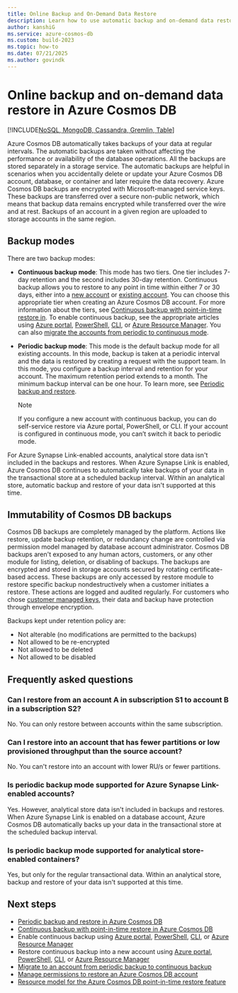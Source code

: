 ```yaml
---
title: Online Backup and On-Demand Data Restore
description: Learn how to use automatic backup and on-demand data restore, and learn about the difference between continuous and periodic backup modes.
author: kanshiG
ms.service: azure-cosmos-db
ms.custom: build-2023
ms.topic: how-to
ms.date: 07/21/2025
ms.author: govindk
---
```


# Online backup and on-demand data restore in Azure Cosmos DB

[!INCLUDE[NoSQL, MongoDB, Cassandra, Gremlin, Table](includes/appliesto-nosql-mongodb-cassandra-gremlin-table.md)]

Azure Cosmos DB automatically takes backups of your data at regular intervals. The automatic backups are taken without affecting the performance or availability of the database operations. All the backups are stored separately in a storage service. The automatic backups are helpful in scenarios when you accidentally delete or update your Azure Cosmos DB account, database, or container and later require the data recovery. Azure Cosmos DB backups are encrypted with Microsoft-managed service keys. These backups are transferred over a secure non-public network, which means that backup data remains encrypted while transferred over the wire and at rest. Backups of an account in a given region are uploaded to storage accounts in the same region.

## Backup modes

There are two backup modes:

* **Continuous backup mode**: This mode has two tiers. One tier includes 7-day retention and the second includes 30-day retention. Continuous backup allows you to restore to any point in time within either 7 or 30 days, either into a [new account](restore-account-continuous-backup.md) or [existing account](restore-in-account-continuous-backup-resource-model.md). You can choose this appropriate tier when creating an Azure Cosmos DB account. For more information about the tiers, see [Continuous backup with point-in-time restore in](continuous-backup-restore-introduction.md). To enable continuous backup, see the appropriate articles using [Azure portal](provision-account-continuous-backup.md#provision-portal), [PowerShell](provision-account-continuous-backup.md#provision-powershell), [CLI](provision-account-continuous-backup.md#provision-cli), or [Azure Resource Manager](provision-account-continuous-backup.md#provision-arm-template). You can also [migrate the accounts from periodic to continuous mode](migrate-continuous-backup.md).

* **Periodic backup mode**: This mode is the default backup mode for all existing accounts. In this mode, backup is taken at a periodic interval and the data is restored by creating a request with the support team. In this mode, you configure a backup interval and retention for your account. The maximum retention period extends to a month. The minimum backup interval can be one hour. To learn more, see [Periodic backup and restore](periodic-backup-restore-introduction.md).

  > [!NOTE]
  > If you configure a new account with continuous backup, you can do self-service restore via Azure portal, PowerShell, or CLI. If your account is configured in continuous mode, you can’t switch it back to periodic mode.

For Azure Synapse Link-enabled accounts, analytical store data isn't included in the backups and restores. When Azure Synapse Link is enabled, Azure Cosmos DB continues to automatically take backups of your data in the transactional store at a scheduled backup interval. Within an analytical store, automatic backup and restore of your data isn't supported at this time.

## Immutability of Cosmos DB backups

Cosmos DB backups are completely managed by the platform. Actions like restore, update backup retention, or redundancy change are controlled via permission model managed by database account administrator. Cosmos DB backups aren't exposed to any human actors, customers, or any other module for listing, deletion, or disabling of backups. The backups are encrypted and stored in storage accounts secured by rotating certificate-based access. These backups are only accessed by restore module to restore specific backup nondestructively when a customer initiates a restore. These actions are logged and audited regularly. For customers who chose [customer managed keys](how-to-setup-customer-managed-keys.md), their data and backup have protection through envelope encryption.

Backups kept under retention policy are:  

* Not alterable (no modifications are permitted to the backups)
* Not allowed to be re-encrypted
* Not allowed to be deleted
* Not allowed to be disabled

## Frequently asked questions

### Can I restore from an account A in subscription S1 to account B in a subscription S2?

No. You can only restore between accounts within the same subscription.

### Can I restore into an account that has fewer partitions or low provisioned throughput than the source account?

No. You can't restore into an account with lower RU/s or fewer partitions.

### Is periodic backup mode supported for Azure Synapse Link-enabled accounts?

Yes. However, analytical store data isn't included in backups and restores. When Azure Synapse Link is enabled on a database account, Azure Cosmos DB automatically backs up your data in the transactional store at the scheduled backup interval.

### Is periodic backup mode supported for analytical store-enabled containers?

Yes, but only for the regular transactional data. Within an analytical store, backup and restore of your data isn't supported at this time.

## Next steps

* [Periodic backup and restore in Azure Cosmos DB](periodic-backup-restore-introduction.md)
* [Continuous backup with point-in-time restore in Azure Cosmos DB](continuous-backup-restore-introduction.md)
* Enable continuous backup using [Azure portal](provision-account-continuous-backup.md#provision-portal), [PowerShell](provision-account-continuous-backup.md#provision-powershell), [CLI](provision-account-continuous-backup.md#provision-cli), or [Azure Resource Manager](provision-account-continuous-backup.md#provision-arm-template)
* Restore continuous backup into a new account using [Azure portal](restore-account-continuous-backup.md#restore-account-portal), [PowerShell](restore-account-continuous-backup.md#restore-account-powershell), [CLI](restore-account-continuous-backup.md#restore-account-cli), or [Azure Resource Manager](restore-account-continuous-backup.md#restore-arm-template)
* [Migrate to an account from periodic backup to continuous backup](migrate-continuous-backup.md)
* [Manage permissions to restore an Azure Cosmos DB account](continuous-backup-restore-permissions.md)
* [Resource model for the Azure Cosmos DB point-in-time restore feature](continuous-backup-restore-resource-model.md)
